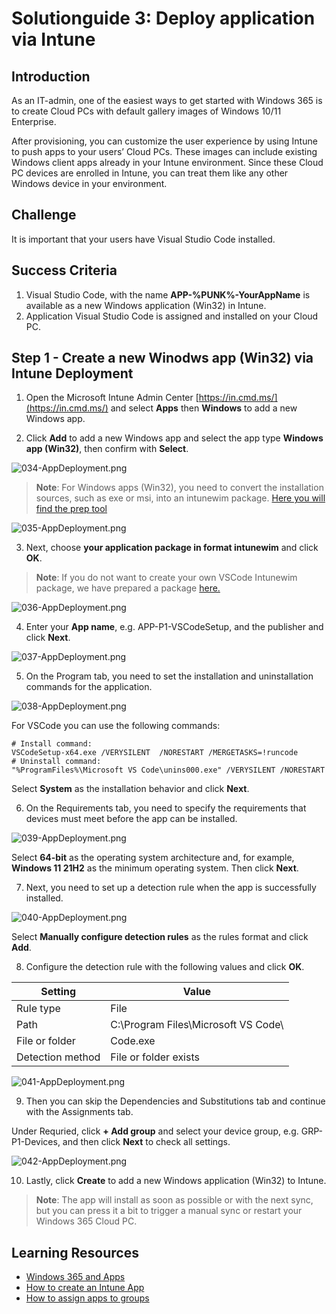 # Solutionguide 3: Deploy application via Intune

## Introduction

As an IT-admin, one of the easiest ways to get started with Windows 365 is to create Cloud PCs with default gallery images of Windows 10/11 Enterprise. 

After provisioning, you can customize the user experience by using Intune to push apps to your users’ Cloud PCs. These images can include existing Windows client apps already in your Intune environment. Since these Cloud PC devices are enrolled in Intune, you can treat them like any other Windows device in your environment.

## Challenge

It is important that your users have Visual Studio Code installed.

## Success Criteria

1.	Visual Studio Code, with the name **APP-%PUNK%-YourAppName** is available as a new Windows application (Win32) in Intune.
2.  Application Visual Studio Code is assigned and installed on your Cloud PC.


## Step 1 - Create a new Winodws app (Win32) via Intune Deployment

1.  Open the Microsoft Intune Admin Center [https://in.cmd.ms/](https://in.cmd.ms/) and select **Apps** then **Windows** to add a new Windows app. 

2. Click **Add** to add a new Windows app and select the app type **Windows app (Win32)**, then confirm with **Select**.

![034-AppDeployment.png](../../Images/SolutionGuide/W365/03-AppDeployment-0.png)

> **Note**: For Windows apps (Win32), you need to convert the installation sources, such as exe or msi, into an intunewim package. [Here you will find the prep tool](https://github.com/Microsoft/Microsoft-Win32-Content-Prep-Tool)

![035-AppDeployment.png](../../Images/SolutionGuide/W365/03-AppDeployment-1.png)

3. Next, choose **your application package in format intunewim** and click **OK**. 

> **Note**: If you do not want to create your own VSCode Intunewim package, we have prepared a package [here.](../Solutionguide/Sources/VSCodeSetup-x64.intunewin)

![036-AppDeployment.png](../../Images/SolutionGuide/W365/03-AppDeployment-2.png)

4. Enter your **App name**, e.g. APP-P1-VSCodeSetup, and the publisher and click **Next**.

![037-AppDeployment.png](../../Images/SolutionGuide/W365/03-AppDeployment-3.png)

5. On the Program tab, you need to set the installation and uninstallation commands for the application. 

![038-AppDeployment.png](../../Images/SolutionGuide/W365/03-AppDeployment-4.png)

For VSCode you can use the following commands:

```
# Install command: 
VSCodeSetup-x64.exe /VERYSILENT  /NORESTART /MERGETASKS=!runcode
# Uninstall command: 
"%ProgramFiles%\Microsoft VS Code\unins000.exe" /VERYSILENT /NORESTART
```
Select **System** as the installation behavior and click **Next**.

6. On the Requirements tab, you need to specify the requirements that devices must meet before the app can be installed.

![039-AppDeployment.png](../../Images/SolutionGuide/W365/03-AppDeployment-5.png)

Select **64-bit** as the operating system architecture and, for example, **Windows 11 21H2** as the minimum operating system. Then click **Next**.

7. Next, you need to set up a detection rule when the app is successfully installed.

![040-AppDeployment.png](../../Images/SolutionGuide/W365/03-AppDeployment-6.png)

Select **Manually configure detection rules** as the rules format and click **Add**. 

8. Configure the detection rule with the following values and click **OK**.

 | Setting | Value |
 |---|---|
 | Rule type | File |
 | Path | C:\Program Files\Microsoft VS Code\ |
 | File or folder | Code.exe |
 | Detection method | File or folder exists|

![041-AppDeployment.png](../../Images/SolutionGuide/W365/03-AppDeployment-7.png)

9. Then you can skip the Dependencies and Substitutions tab and continue with the Assignments tab.

Under Requried, click **+ Add group** and select your device group, e.g. GRP-P1-Devices, and then click **Next** to check all settings.

![042-AppDeployment.png](../../Images/SolutionGuide/W365/03-AppDeployment-8.png)

10. Lastly, click **Create** to add a new Windows application (Win32) to Intune.

> **Note**: The app will install as soon as possible or with the next sync, but you can press it a bit to trigger a manual sync or restart your Windows 365 Cloud PC.


## Learning Resources
- [Windows 365 and Apps](https://learn.microsoft.com/en-us/windows-365/enterprise/app-overview)
- [How to create an Intune App](https://learn.microsoft.com/en-us/mem/intune/apps/apps-win32-prepare)
- [How to assign apps to groups](https://learn.microsoft.com/en-us/mem/intune/apps/apps-deploy)
